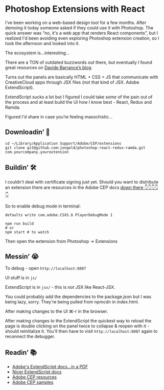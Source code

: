 # Photoshop Extensions with React

I’ve been working on a web-based design tool for a few months. After demoing it
today someone asked if they could use it with Photoshop. The quick answer was
“no, it's a web app that renders React components”, but I realized I'd been
avoiding even exploring Photoshop extension creation, so I took the afternoon
and looked into it.

The ecosystem is…interesting…

There are a TON of outdated buzzwords out there, but eventually I found great
resources on [Davide Barrance’s blog](http://www.davidebarranca.com/).

Turns out the panels are basically HTML + CSS + JS that communicate with
CreativeCloud apps through JSX files (not that kind of JSX. Adobe ExtendScript).

ExtendScript sucks a lot but I figured I could take _some_ of the pain out of
the process and at least build the UI how I know best - React, Redux and Ramda.

Figured I'd share in case you’re feeling masochistic…

## Downloadin’ 💾
```shell
cd ~/Library/Application Support/Adobe/CEP/extensions
git clone git@github.com:jongold/photoshop-react-redux-ramda.git com.yourcompany.yourextension
```

## Buildin’ 🛠
I couldn't deal with certificate signing just yet. Should you want to distribute
an extension there are resources in the Adobe CEP docs [down there 👇👇👇👇👇](https://github.com/jongold/photoshop-react-redux-ramda/#readin-)

So to enable debug mode in terminal:
```shell
defaults write com.adobe.CSXS.6 PlayerDebugMode 1
```

```shell
npm run build
# or
npm start # to watch
```

Then open the extension from Photoshop -> Extensions

## Messin’ 😭

To debug - open `http://localhost:8087`

UI stuff is in `js/`

ExtendScript is in `jsx/` - this is _not_ JSX like React-JSX.

You could probably add the dependencies to the package.json but I was being lazy, sorry. They're being pulled from npmcdn in index.html.

After making changes to the UI ⌘-r in the browser.

After making changes to the ExtendScript the quickest way to
reload the page is double clicking on the panel twice to collapse & reopen with
it - should reinitialize it. You'll then have to visit `http://localhost:8087`
again to reconnect the debugger.

## Readin’ 📚
- [Adobe's ExtendScript docs…in a PDF](http://wwwimages.adobe.com/content/dam/Adobe/en/devnet/photoshop/pdfs/photoshop-cc-javascript-ref-2015.pdf)
- [Nicer ExtendScript docs](http://yearbook.github.io/esdocs/)
- [Adobe CEP resources](https://github.com/Adobe-CEP/CEP-Resources)
- [Adobe CEP samples](https://github.com/Adobe-CEP/Samples)
